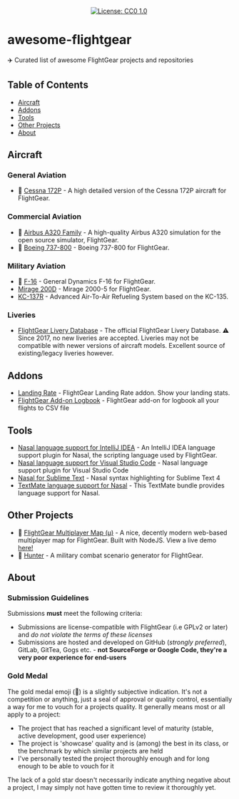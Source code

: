 <div align="center" markdown="1">

[![License: CC0 1.0](https://img.shields.io/badge/License-CC0%201.0-lightgrey.svg)](https://creativecommons.org/publicdomain/zero/1.0/)&#160;

</div>

# awesome-flightgear


✈️ Curated list of awesome FlightGear projects and repositories



## Table of Contents
- [Aircraft](#aircraft)
- [Addons](#addons)
- [Tools](#tools)
- [Other Projects](#other-projects)
- [About](#about)
## Aircraft

### General Aviation
- 🥇 [Cessna 172P](https://github.com/c172p-team/c172p) - A high detailed version of the Cessna 172P aircraft for FlightGear.

### Commercial Aviation
- 🥇 [Airbus A320 Family](https://github.com/legoboyvdlp/A320-family) - A high-quality Airbus A320 simulation for the open source simulator, FlightGear.
- 🥇 [Boeing 737-800](https://github.com/YV3399/737-800YV) - Boeing 737-800 for FlightGear.

### Military Aviation
- 🥇 [F-16](https://github.com/NikolaiVChr/f16) - General Dynamics F-16 for FlightGear.
- [Mirage 200D](https://github.com/5H1N0B11/flightgear-mirage2000) - Mirage 2000-5 for FlightGear.
- [KC-137R](https://github.com/JMaverick16/KC-137R) - Advanced Air-To-Air Refueling System based on the KC-135.

### Liveries

- [FlightGear Livery Database](https://liveries.flightgear.org/) - The official FlightGear Livery Database. ⚠️ Since 2017, no new liveries are accepted. Liveries may not be compatible with newer versions of aircraft models. Excellent source of existing/legacy liveries however.

## Addons
- [Landing Rate](https://github.com/RenanMsV/landing_rate) - FlightGear Landing Rate addon. Show your landing stats.
- [FlightGear Add-on Logbook](https://github.com/PlayeRom/flightgear-addon-logbook) - FlightGear add-on for logbook all your flights to CSV file

## Tools
- [Nasal language support for IntelliJ IDEA](https://github.com/BobDotCom/Nasal) - An IntelliJ IDEA language support plugin for Nasal, the scripting language used by FlightGear.
- [Nasal language support for Visual Studio Code](https://github.com/RenanMsV/nasal-vscode) - Nasal language support plugin for Visual Studio Code
- [Nasal for Sublime Text](https://github.com/NikolaiVChr/sublime-nasal) - Nasal syntax highlighting for Sublime Text 4
- [TextMate language support for Nasal](https://github.com/BobDotCom/Nasal.tmbundle) - This TextMate bundle provides language support for Nasal.

## Other Projects

- 🥇 [FlightGear Multiplayer Map (µ)](https://github.com/t3r/mpmap.js) - A nice, decently modern web-based multiplayer map for FlightGear. Built with NodeJS. View a live demo [here!](https://mpmap03.flightgear.org/)
- 🥇 [Hunter](https://gitlab.com/vanosten/hunter) - A military combat scenario generator for FlightGear.


## About

### Submission Guidelines

Submissions **must** meet the following criteria:
- Submissions are license-compatible with FlightGear (i.e GPLv2 or later) and _do not violate the terms of these licenses_
- Submissions are hosted and developed on GitHub (_strongly preferred_), GitLab, GitTea, Gogs etc. - **not SourceForge or Google Code, they're a very poor experience for end-users**

### Gold Medal

The gold medal emoji (🥇) is a slightly subjective indication. It's not a competition or anything, just a seal of approval or quality control, essentially a way for me to vouch for a projects quality. It generally means most or all apply to a project:
- The project that has reached a significant level of maturity (stable, active development, good user experience) 
- The project is 'showcase' quality and is (among) the best in its class, or the benchmark by which similar projects are held
- I've personally tested the project thoroughly enough and for long enough to be able to vouch for it

The lack of a gold star doesn't necessarily indicate anything negative about a project, I may simply not have gotten time to review it thoroughly yet.
